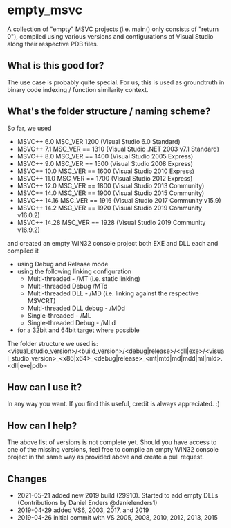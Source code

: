 # empty\_msvc
A collection of "empty" MSVC projects (i.e. main() only consists of "return 0"), compiled using various versions and configurations of Visual Studio along their respective PDB files.

## What is this good for?

The use case is probably quite special.
For us, this is used as groundtruth in binary code indexing / function similarity context.

## What's the folder structure / naming scheme?

So far, we used

  * MSVC++ 6.0   MSC_VER 1200 (Visual Studio 6.0 Standard)
  * MSVC++ 7.1   MSC_VER == 1310 (Visual Studio .NET 2003 v7.1 Standard)
  * MSVC++ 8.0   MSC_VER == 1400 (Visual Studio 2005 Express)
  * MSVC++ 9.0   MSC_VER == 1500 (Visual Studio 2008 Express)
  * MSVC++ 10.0  MSC_VER == 1600 (Visual Studio 2010 Express)
  * MSVC++ 11.0  MSC_VER == 1700 (Visual Studio 2012 Express)
  * MSVC++ 12.0  MSC_VER == 1800 (Visual Studio 2013 Community)
  * MSVC++ 14.0  MSC_VER == 1900 (Visual Studio 2015 Community)
  * MSVC++ 14.16 MSC_VER == 1916 (Visual Studio 2017 Community v15.9)
  * MSVC++ 14.2  MSC_VER == 1920 (Visual Studio 2019 Community v16.0.2)
  * MSVC++ 14.28 MSC_VER == 1928 (Visual Studio 2019 Community v16.9.2)

and created an empty WIN32 console project both EXE and DLL each and compiled it

  * using Debug and Release mode
  * using the following linking configuration
    * Multi-threaded - /MT (i.e. static linking)
    * Multi-threaded Debug /MTd
    * Multi-threaded DLL - /MD (i.e. linking against the respective MSVCRT)
    * Multi-threaded DLL debug - /MDd
    * Single-threaded - /ML
    * Single-threaded Debug - /MLd
  * for a 32bit and 64bit target where possible

The folder structure we used is:
<visual\_studio\_version>/<build\_version>/<debug|release>/<dll|exe>/<visual\_studio\_version>\_<x86|x64>\_<debug|release>\_<mt|mtd|md|mdd|ml|mld>.<dll|exe|pdb>

## How can I use it?

In any way you want. If you find this useful, credit is always appreciated. :)

## How can I help?

The above list of versions is not complete yet. 
Should you have access to one of the missing versions, feel free to compile an empty WIN32 console project in the same way as provided above and create a pull request.

## Changes

* 2021-05-21 added new 2019 build (29910). Started to add empty DLLs (Contributions by Daniel Enders @danielenders1)
* 2019-04-29 added VS6, 2003, 2017, and 2019
* 2019-04-26 initial commit with VS 2005, 2008, 2010, 2012, 2013, 2015
